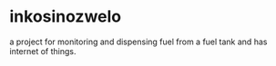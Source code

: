 # inkosinozwelo
a project for monitoring and dispensing  fuel from  a fuel tank and has internet of things.
